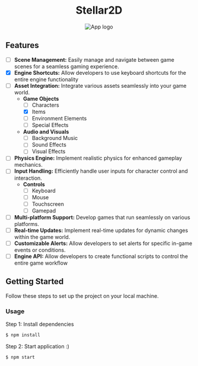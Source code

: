 <h1 align="center">
Stellar2D
</h1>

<p align="center">
  <img src="https://github.com/ayeniswe/Stellar2D/blob/main/public/logo.png?raw=true" alt="App logo"/>
</p>

## Features

- [ ] **Scene Management:** Easily manage and navigate between game scenes for a seamless gaming experience.
- [x] **Engine Shortcuts:** Allow developers to use keyboard shortcuts for the entire engine functionality
- [ ] **Asset Integration:** Integrate various assets seamlessly into your game world.
  - **Game Objects**
    - [ ] Characters
    - [x] Items
    - [ ] Environment Elements
    - [ ] Special Effects
  - **Audio and Visuals**
    - [ ] Background Music
    - [ ] Sound Effects
    - [ ] Visual Effects
- [ ] **Physics Engine:** Implement realistic physics for enhanced gameplay mechanics.
- [ ] **Input Handling:** Efficiently handle user inputs for character control and interaction.
  - **Controls**
    - [ ] Keyboard
    - [ ] Mouse
    - [ ] Touchscreen
    - [ ] Gamepad
- [ ] **Multi-platform Support:** Develop games that run seamlessly on various platforms.
- [ ] **Real-time Updates:** Implement real-time updates for dynamic changes within the game world.
- [ ] **Customizable Alerts:** Allow developers to set alerts for specific in-game events or conditions.
- [ ] **Engine API:** Allow developers to create functional scripts to control the entire game workflow
## Getting Started

Follow these steps to set up the project on your local machine.

### Usage

Step 1: Install dependencies

```bash
$ npm install
```

Step 2: Start application :)

```bash
$ npm start
```